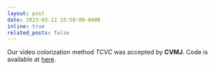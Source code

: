```yaml
---
layout: post
date: 2023-03-12 15:59:00-0400
inline: true
related_posts: false
---
```


Our video colorization method *TCVC* was accepted by **CVMJ**. Code is available at [here](https://github.com/lyh-18/TCVC-Temporally-Consistent-Video-Colorization).
